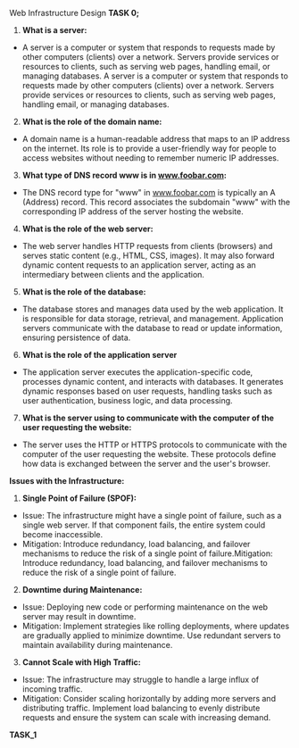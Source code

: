 Web Infrastructure Design
**TASK 0;**
1. **What is a server:**
 - A server is a computer or system that responds to requests made by other computers (clients) over a network. Servers provide services or resources to clients, such as serving web pages, handling email, or managing databases.
A server is a computer or system that responds to requests made by other computers (clients) over a network. Servers provide services or resources to clients, such as serving web pages, handling email, or managing databases.
2. **What is the role of the domain name:**
  -  A domain name is a human-readable address that maps to an IP address on the internet. Its role is to provide a user-friendly way for people to access websites without needing to remember numeric IP addresses.
3. **What type of DNS record www is in www.foobar.com:**
  - The DNS record type for "www" in www.foobar.com is typically an A (Address) record. This record associates the subdomain "www" with the corresponding IP address of the server hosting the website.
4. **What is the role of the web server:**
  - The web server handles HTTP requests from clients (browsers) and serves static content (e.g., HTML, CSS, images). It may also forward dynamic content requests to an application server, acting as an intermediary between clients and the application.
5. **What is the role of the database:**
  - The database stores and manages data used by the web application. It is responsible for data storage, retrieval, and management. Application servers communicate with the database to read or update information, ensuring persistence of data.
6. **What is the role of the application server**
  - The application server executes the application-specific code, processes dynamic content, and interacts with databases. It generates dynamic responses based on user requests, handling tasks such as user authentication, business logic, and data processing.
7. **What is the server using to communicate with the computer of the user requesting the website:**
  - The server uses the HTTP or HTTPS protocols to communicate with the computer of the user requesting the website. These protocols define how data is exchanged between the server and the user's browser.

**Issues with the Infrastructure:**
  1. **Single Point of Failure (SPOF):**
   - Issue: The infrastructure might have a single point of failure, such as a single web server. If that component fails, the entire system could become inaccessible.
   - Mitigation: Introduce redundancy, load balancing, and failover mechanisms to reduce the risk of a single point of failure.Mitigation: Introduce redundancy, load balancing, and failover mechanisms to reduce the risk of a single point of failure.
  2. **Downtime during Maintenance:**
   - Issue: Deploying new code or performing maintenance on the web server may result in downtime.
   - Mitigation: Implement strategies like rolling deployments, where updates are gradually applied to minimize downtime. Use redundant servers to maintain availability during maintenance.
  3. **Cannot Scale with High Traffic:**
   - Issue: The infrastructure may struggle to handle a large influx of incoming traffic.
   - Mitigation: Consider scaling horizontally by adding more servers and distributing traffic. Implement load balancing to evenly distribute requests and ensure the system can scale with increasing demand.


**TASK_1**

